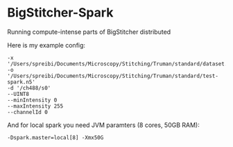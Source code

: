 # BigStitcher-Spark
Running compute-intense parts of BigStitcher distributed

Here is my example config:

```
-x '/Users/spreibi/Documents/Microscopy/Stitching/Truman/standard/dataset.xml'
-o '/Users/spreibi/Documents/Microscopy/Stitching/Truman/standard/test-spark.n5'
-d '/ch488/s0'
--UINT8
--minIntensity 0
--maxIntensity 255
--channelId 0
```

And for local spark you need JVM paramters (8 cores, 50GB RAM):

```
-Dspark.master=local[8] -Xmx50G
```
